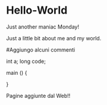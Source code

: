 # Hello-World
Just another maniac Monday!


Just a little bit about me and my world.

#Aggiungo alcuni commenti

int a;
long code;

main ()
{

}

Pagine aggiunte dal Web!!

